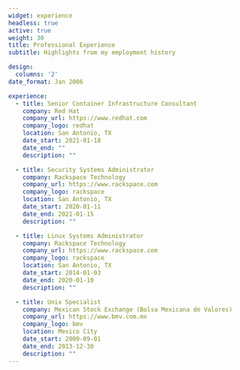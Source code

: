 ```yaml
---
widget: experience
headless: true
active: true
weight: 30
title: Professional Experience
subtitle: Highlights from my employment history

design:
  columns: '2'
date_format: Jan 2006

experience:
  - title: Senior Container Infrastructure Consultant
    company: Red Hat
    company_url: https://www.redhat.com
    company_logo: redhat
    location: San Antonio, TX
    date_start: 2021-01-18
    date_end: ""
    description: ""

  - title: Security Systems Administrator
    company: Rackspace Technology
    company_url: https://www.rackspace.com
    company_logo: rackspace
    location: San Antonio, TX
    date_start: 2020-01-11
    date_end: 2021-01-15
    description: ""

  - title: Linux Systems Administrator
    company: Rackspace Technology
    company_url: https://www.rackspace.com
    company_logo: rackspace
    location: San Antonio, TX
    date_start: 2014-01-03
    date_end: 2020-01-10
    description: ""

  - title: Unix Specialist
    company: Mexican Stock Exchange (Bolsa Mexicana de Valores)
    company_url: https://www.bmv.com.mx
    company_logo: bmv
    location: Mexico City
    date_start: 2009-09-01
    date_end: 2013-12-30
    description: ""
---
```

